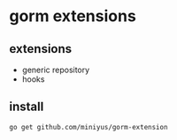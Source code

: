 # gorm extensions

## extensions

- generic repository
- hooks

## install
```shell
go get github.com/miniyus/gorm-extension
```
